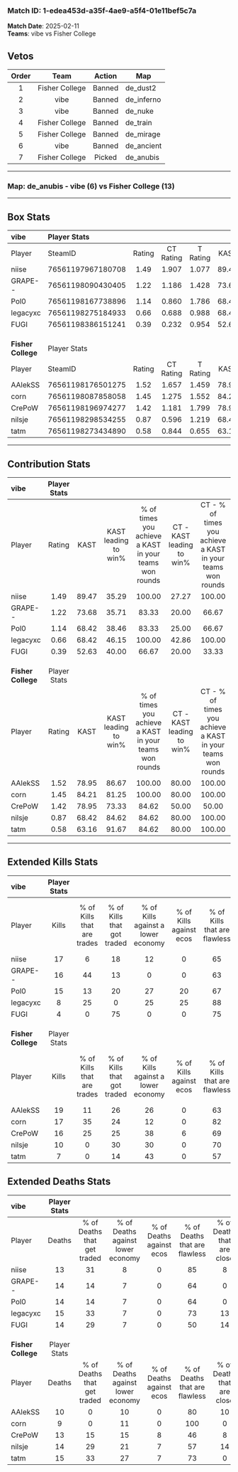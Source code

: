 ### Match ID: 1-edea453d-a35f-4ae9-a5f4-01e11bef5c7a  
**Match Date**: 2025-02-11  
**Teams**: vibe vs Fisher College  

## Vetos  

| Order | Team | Action | Map |
| :---: | :--: | :----: | --- |
| 1 | Fisher College | Banned | de_dust2 |
| 2 | vibe | Banned | de_inferno |
| 3 | vibe | Banned | de_nuke |
| 4 | Fisher College | Banned | de_train |
| 5 | Fisher College | Banned | de_mirage |
| 6 | vibe | Banned | de_ancient |
| 7 | Fisher College | Picked | de_anubis |

---  

### **Map**: de_anubis - vibe (6) vs Fisher College (13)  
---  

## Box Stats  

| **vibe**           | Player Stats      |        |           |          |       |       |       |         |        |      |     |
| :- | :- | :-: | :-: | :-: | :-: | :-: | :-: | :-: | :-: | :-: | :-: |
| Player             | SteamID           | Rating | CT Rating | T Rating | KAST  |  ADR  | Kills | Assists | Deaths | K/D  | HS% |
| niise              | 76561197967180708 |  1.49  |   1.907   |  1.077   | 89.47 | 101.8 |  17   |    7    |   13   | 1.31 | 23  |
| GRAPE--            | 76561198090430405 |  1.22  |   1.186   |  1.428   | 73.68 | 84.0  |  16   |    3    |   14   | 1.14 | 81  |
| Pol0               | 76561198167738896 |  1.14  |   0.860   |  1.786   | 68.42 | 86.8  |  15   |    3    |   14   | 1.07 | 53  |
| legacyxc           | 76561198275184933 |  0.66  |   0.688   |  0.988   | 68.42 | 41.0  |   8   |    4    |   15   | 0.53 |  0  |
| FUGI               | 76561198386151241 |  0.39  |   0.232   |  0.954   | 52.63 | 43.9  |   4   |    2    |   14   | 0.29 | 50  |
|                    |                   |        |           |          |       |       |       |         |        |      |     |
|                    |                   |        |           |          |       |       |       |         |        |      |     |
|                    |                   |        |           |          |       |       |       |         |        |      |     |
| **Fisher College** | Player Stats      |        |           |          |       |       |       |         |        |      |     |
| Player             | SteamID           | Rating | CT Rating | T Rating | KAST  |  ADR  | Kills | Assists | Deaths | K/D  | HS% |
| AAlekSS            | 76561198176501275 |  1.52  |   1.657   |  1.459   | 78.95 | 89.6  |  19   |    3    |   10   | 1.90 | 73  |
| corn               | 76561198087858058 |  1.45  |   1.275   |  1.552   | 84.21 | 71.8  |  17   |    4    |   9    | 1.89 | 64  |
| CrePoW             | 76561198196974277 |  1.42  |   1.181   |  1.799   | 78.95 | 120.3 |  16   |    6    |   13   | 1.23 | 50  |
| nilsje             | 76561198298534255 |  0.87  |   0.596   |  1.219   | 68.42 | 70.0  |  10   |    5    |   14   | 0.71 | 60  |
| tatm               | 76561198273434890 |  0.58  |   0.844   |  0.655   | 63.16 | 45.6  |   7   |    3    |   15   | 0.47 | 71  |
---  

## Contribution Stats  

| **vibe**           | Player Stats |       |                      |                                                        |                           |                                                             |                          |                                                            |
| :- | :-: | :-: | :-: | :-: | :-: | :-: | :-: | :-: |
| Player             |    Rating    | KAST  | KAST leading to win% | % of times you achieve a KAST in your teams won rounds | CT - KAST leading to win% | CT - % of times you achieve a KAST in your teams won rounds | T - KAST leading to win% | T - % of times you achieve a KAST in your teams won rounds |
| niise              |     1.49     | 89.47 |        35.29         |                         100.00                         |           27.27           |                           100.00                            |          50.00           |                           100.00                           |
| GRAPE--            |     1.22     | 73.68 |        35.71         |                         83.33                          |           20.00           |                            66.67                            |          75.00           |                           100.00                           |
| Pol0               |     1.14     | 68.42 |        38.46         |                         83.33                          |           25.00           |                            66.67                            |          60.00           |                           100.00                           |
| legacyxc           |     0.66     | 68.42 |        46.15         |                         100.00                         |           42.86           |                           100.00                            |          50.00           |                           100.00                           |
| FUGI               |     0.39     | 52.63 |        40.00         |                         66.67                          |           20.00           |                            33.33                            |          60.00           |                           100.00                           |
|                    |              |       |                      |                                                        |                           |                                                             |                          |                                                            |
|                    |              |       |                      |                                                        |                           |                                                             |                          |                                                            |
|                    |              |       |                      |                                                        |                           |                                                             |                          |                                                            |
| **Fisher College** | Player Stats |       |                      |                                                        |                           |                                                             |                          |                                                            |
| Player             |    Rating    | KAST  | KAST leading to win% | % of times you achieve a KAST in your teams won rounds | CT - KAST leading to win% | CT - % of times you achieve a KAST in your teams won rounds | T - KAST leading to win% | T - % of times you achieve a KAST in your teams won rounds |
| AAlekSS            |     1.52     | 78.95 |        86.67         |                         100.00                         |           80.00           |                           100.00                            |          90.00           |                           100.00                           |
| corn               |     1.45     | 84.21 |        81.25         |                         100.00                         |           80.00           |                           100.00                            |          81.82           |                           100.00                           |
| CrePoW             |     1.42     | 78.95 |        73.33         |                         84.62                          |           50.00           |                            50.00                            |          81.82           |                           100.00                           |
| nilsje             |     0.87     | 68.42 |        84.62         |                         84.62                          |           80.00           |                           100.00                            |          87.50           |                           77.78                            |
| tatm               |     0.58     | 63.16 |        91.67         |                         84.62                          |           80.00           |                           100.00                            |          100.00          |                           77.78                            |
---  

## Extended Kills Stats  

| **vibe**           | Player Stats |                            |                            |                                    |                         |                              |                                 |                                       |                    |           |
| :- | :-: | :-: | :-: | :-: | :-: | :-: | :-: | :-: | :-: | :-: |
| Player             |    Kills     | % of Kills that are trades | % of Kills that got traded | % of Kills against a lower economy | % of Kills against ecos | % of Kills that are flawless | % of Kills that are close duels | % of Kills that are assisted by flash | Pistol Round Kills | AWP Kills |
| niise              |      17      |             6              |             18             |                 12                 |            0            |              65              |               18                |                   6                   |         0          |     0     |
| GRAPE--            |      16      |             44             |             13             |                 0                  |            0            |              63              |                6                |                   6                   |         5          |     0     |
| Pol0               |      15      |             13             |             20             |                 27                 |           20            |              67              |                0                |                   7                   |         1          |     0     |
| legacyxc           |      8       |             25             |             0              |                 25                 |           25            |              88              |                0                |                   0                   |         0          |     2     |
| FUGI               |      4       |             0              |             75             |                 0                  |            0            |              75              |                0                |                   0                   |         2          |     0     |
|                    |              |                            |                            |                                    |                         |                              |                                 |                                       |                    |           |
|                    |              |                            |                            |                                    |                         |                              |                                 |                                       |                    |           |
|                    |              |                            |                            |                                    |                         |                              |                                 |                                       |                    |           |
| **Fisher College** | Player Stats |                            |                            |                                    |                         |                              |                                 |                                       |                    |           |
| Player             |    Kills     | % of Kills that are trades | % of Kills that got traded | % of Kills against a lower economy | % of Kills against ecos | % of Kills that are flawless | % of Kills that are close duels | % of Kills that are assisted by flash | Pistol Round Kills | AWP Kills |
| AAlekSS            |      19      |             11             |             26             |                 26                 |            0            |              63              |                5                |                   0                   |         2          |     0     |
| corn               |      17      |             35             |             24             |                 12                 |            0            |              82              |               12                |                   0                   |         4          |     0     |
| CrePoW             |      16      |             25             |             25             |                 38                 |            6            |              69              |                6                |                  19                   |         1          |     0     |
| nilsje             |      10      |             0              |             30             |                 30                 |            0            |              70              |               10                |                  10                   |         0          |     0     |
| tatm               |      7       |             0              |             14             |                 43                 |            0            |              57              |                0                |                   0                   |         2          |     1     |
## Extended Deaths Stats  

| **vibe**           | Player Stats |                             |                                   |                          |                               |                            |                           |               |
| :- | :-: | :-: | :-: | :-: | :-: | :-: | :-: | :-: |
| Player             |    Deaths    | % of Deaths that get traded | % of Deaths against lower economy | % of Deaths against ecos | % of Deaths that are flawless | % of Deaths that are close | % of Deaths while blinded | Deaths to AWP |
| niise              |      13      |             31              |                 8                 |            0             |              85               |             8              |             0             |       0       |
| GRAPE--            |      14      |             14              |                 7                 |            0             |              64               |             0              |             7             |       0       |
| Pol0               |      14      |             14              |                 7                 |            0             |              64               |             0              |             7             |       0       |
| legacyxc           |      15      |             33              |                 7                 |            0             |              73               |             13             |             7             |       0       |
| FUGI               |      14      |             29              |                 7                 |            0             |              50               |             14             |             7             |       1       |
|                    |              |                             |                                   |                          |                               |                            |                           |               |
|                    |              |                             |                                   |                          |                               |                            |                           |               |
|                    |              |                             |                                   |                          |                               |                            |                           |               |
| **Fisher College** | Player Stats |                             |                                   |                          |                               |                            |                           |               |
| Player             |    Deaths    | % of Deaths that get traded | % of Deaths against lower economy | % of Deaths against ecos | % of Deaths that are flawless | % of Deaths that are close | % of Deaths while blinded | Deaths to AWP |
| AAlekSS            |      10      |              0              |                10                 |            0             |              80               |             10             |            10             |       0       |
| corn               |      9       |              0              |                11                 |            0             |              100              |             0              |             0             |       0       |
| CrePoW             |      13      |             15              |                15                 |            8             |              46               |             8              |             8             |       0       |
| nilsje             |      14      |             29              |                21                 |            7             |              57               |             14             |             7             |       0       |
| tatm               |      15      |             33              |                27                 |            7             |              73               |             0              |             0             |       2       |
